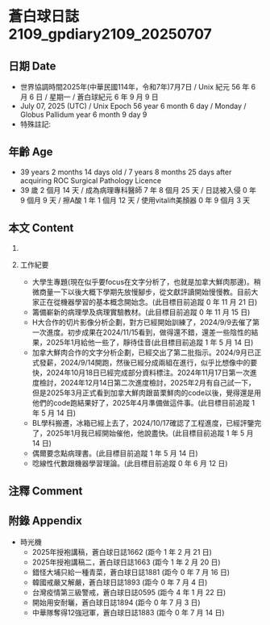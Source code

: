 [_metadata_:encoding]: - "utf-8"
[_metadata_:language]: - "zh-Hant-TW"
[_metadata_:fileformat]: - "markdown"
[_metadata_:MIME_type]: - "text/plain"
[_metadata_:markdown_version]: - "commonmark version 0.30"
[_metadata_:markdown_spec]: - "https://spec.commonmark.org/0.30/"

# 蒼白球日誌2109_gpdiary2109_20250707 #

## 日期 Date ##

* 世界協調時間2025年(中華民國114年，令和7年)7月7日 / Unix 紀元 56 年 6 月 6 日 / 星期一 / 蒼白球紀元 6 年 9 月 9 日
* July 07, 2025 (UTC) / Unix Epoch 56 year 6 month 6 day / Monday / Globus Pallidum year 6 month 9 day 9
* 特殊註記:

## 年齡 Age ##

* 39 years 2 months 14 days old / 7 years 8 months 25 days after acquiring ROC Surgical Pathology Licence
* 39 歲 2 個月 14 天 / 成為病理專科醫師 7 年 8 個月 25 天 / 日誌被入侵 0 年 9 個月 9 天 / 擦A酸 1 年 1 個月 12 天 / 使用vitalift美顏器 0 年 9 個月 3 天

## 本文 Content ##

1. 

2. 工作紀要

    - 大學生專題(現在似乎要focus在文字分析了，也就是加拿大鮮肉那邊)。稍微商量一下以後大概下學期先放慢腳步，從文獻評讀開始慢慢教。目前大家正在從機器學習的基本概念開始念。(此目標目前追蹤 0 年 11 月 21 日)
    - 籌備嶄新的病理學及病理實驗教材。(此目標目前追蹤 0 年 11 月 15 日)
    - H大合作的切片影像分析企劃，對方已經開始訓練了，2024/9/9去催了第一次進度。初步成果在2024/11/15看到，做得還不錯，還差一些陰性的結果，2025年1月給他一些了，靜待佳音(此目標目前追蹤 1 年 5 月 14 日)
    - 加拿大鮮肉合作的文字分析企劃，已經交出了第二批指示。2024/9月已正式發薪，2024/9/14開跑，然後已經分成兩組在進行，似乎比想像中的要快，2024年10月18日已經完成部分資料標注。2024年11月17日第一次進度檢討，2024年12月14日第二次進度檢討，2025年2月有自己試一下，但是2025年3月正式看到加拿大鮮肉跟苗栗鮮肉的code以後，覺得還是用他們的code跑結果好了，2025年4月準備做這件事。(此目標目前追蹤 1 年 5 月 14 日)
    - BL學科搬遷，冰箱已經上去了，2024/10/17確認了工程進度，已經評鑒完了，2025年1月我已經開始催他，他說盡快。(此目標目前追蹤 1 年 5 月 14 日)
    - 偶爾要念點病理書。(此目標目前追蹤 1 年 5 月 14 日)
    - 唸線性代數跟機器學習理論。(此目標目前追蹤 0 年 6 月 12 日)

## 注釋 Comment ##


## 附錄 Appendix ##

* 時光機
    - 2025年授袍講稿，蒼白球日誌1662 (距今 1 年 2 月 21 日)
    - 2025年授袍講稿二，蒼白球日誌1663 (距今 1 年 2 月 20 日)
    - 錯怪大埔只給一種青菜，蒼白球日誌1881 (距今 0 年 7 月 16 日)
    - 韓國戒嚴又解嚴，蒼白球日誌1893 (距今 0 年 7 月 4 日)
    - 台灣疫情第三級警戒，蒼白球日誌0595 (距今 4 年 1 月 22 日)
    - 開始用安耐曬，蒼白球日誌1894 (距今 0 年 7 月 3 日)
    - 中華隊奪得12強冠軍，蒼白球日誌1883 (距今 0 年 7 月 14 日)
